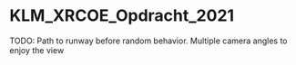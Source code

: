 # KLM_XRCOE_Opdracht_2021
TODO: 
Path to runway before random behavior.
Multiple camera angles to enjoy the view
